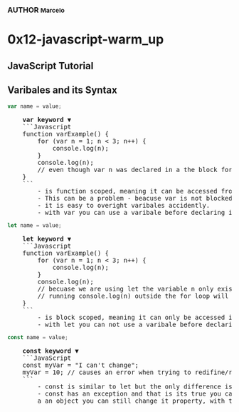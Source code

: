 ### AUTHOR <small>Marcelo</small>
<h1>0x12-javascript-warm_up</h1>

<h2>JavaScript Tutorial</h2>

## Varibales and its Syntax

```Javascript
var name = value;
```
<pre>
    <b>var keyword</b> &#9660;
    ```Javascript
    function varExample() {
        for (var n = 1; n < 3; n++) {
            console.log(n);
        }
        console.log(n);
        // even though var n was declared in a the block for loop it can still be accessible outside of the for loop block.
    }
    ```
        - is function scoped, meaning it can be accessed from anywhere in the function.
        - This can be a problem - beacuse var is not blocked scoped it can collide with later assigment or defenition of the same varibale.
        - it is easy to overight varibales accidently.
        - with var you can use a varibale before declaring it.
</pre>

```Javascript
let name = value;
```
<pre>
    <b>let keyword</b> &#9660;
    ```Javascript
    function varExample() {
        for (var n = 1; n < 3; n++) {
            console.log(n);
        }
        console.log(n);
        // becuase we are using let the variable n only exist inside the for loop.
        // running console.log(n) outside the for loop will cause an error of varible is not defined.
    }
    ```
        - is block scoped, meaning it can only be accessed in the block it was declared.
        - with let you can not use a varibale before declaring it.
</pre>

```Javascript
const name = value;
```
<pre>
    <b>const keyword</b> &#9660;
    ```JavaScript
    const myVar = "I can't change";
    myVar = 10; // causes an error when trying to redifine/redeclare.
    ```
        - const is similar to let but the only difference is once you can't redeclare const variables.
        - const has an exception and that is its true you cant't redeclare a varible, but if const is
        a an object you can still change it property, with that in mind it's not possible to redeclare a const object.
</pre>
